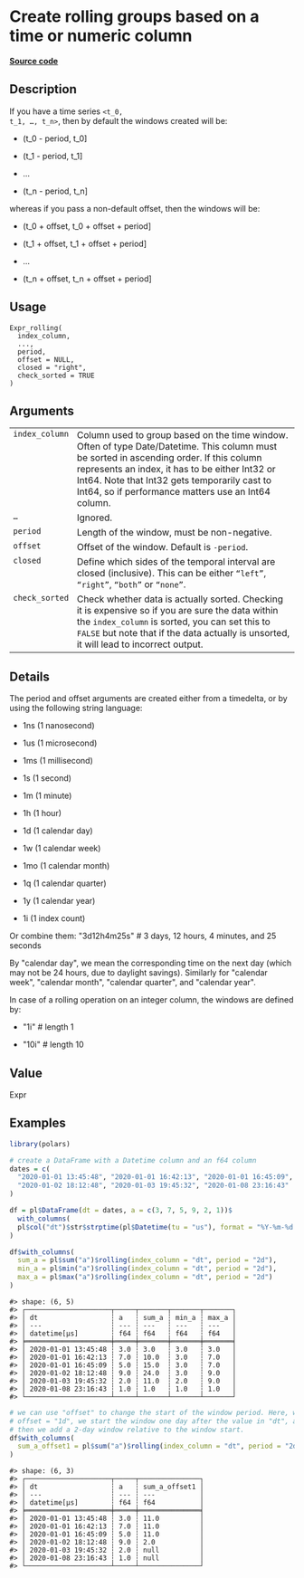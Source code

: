 

# Create rolling groups based on a time or numeric column

[**Source code**](https://github.com/pola-rs/r-polars/tree/f1aede4d7d7f090c98651365a4120a8232503a4d/R/expr__expr.R#L3533)

## Description

If you have a time series <code style="white-space: pre;">\<t_0, t_1, …,
t_n\></code>, then by default the windows created will be:

<ul>
<li>

(t_0 - period, t_0\]

</li>
<li>

(t_1 - period, t_1\]

</li>
<li>

…

</li>
<li>

(t_n - period, t_n\]

</li>
</ul>

whereas if you pass a non-default offset, then the windows will be:

<ul>
<li>

(t_0 + offset, t_0 + offset + period\]

</li>
<li>

(t_1 + offset, t_1 + offset + period\]

</li>
<li>

…

</li>
<li>

(t_n + offset, t_n + offset + period\]

</li>
</ul>

## Usage

<pre><code class='language-R'>Expr_rolling(
  index_column,
  ...,
  period,
  offset = NULL,
  closed = "right",
  check_sorted = TRUE
)
</code></pre>

## Arguments

<table>
<tr>
<td style="white-space: nowrap; font-family: monospace; vertical-align: top">
<code id="Expr_rolling_:_index_column">index_column</code>
</td>
<td>
Column used to group based on the time window. Often of type
Date/Datetime. This column must be sorted in ascending order. If this
column represents an index, it has to be either Int32 or Int64. Note
that Int32 gets temporarily cast to Int64, so if performance matters use
an Int64 column.
</td>
</tr>
<tr>
<td style="white-space: nowrap; font-family: monospace; vertical-align: top">
<code id="Expr_rolling_:_...">…</code>
</td>
<td>
Ignored.
</td>
</tr>
<tr>
<td style="white-space: nowrap; font-family: monospace; vertical-align: top">
<code id="Expr_rolling_:_period">period</code>
</td>
<td>
Length of the window, must be non-negative.
</td>
</tr>
<tr>
<td style="white-space: nowrap; font-family: monospace; vertical-align: top">
<code id="Expr_rolling_:_offset">offset</code>
</td>
<td>
Offset of the window. Default is <code>-period</code>.
</td>
</tr>
<tr>
<td style="white-space: nowrap; font-family: monospace; vertical-align: top">
<code id="Expr_rolling_:_closed">closed</code>
</td>
<td>
Define which sides of the temporal interval are closed (inclusive). This
can be either <code>“left”</code>, <code>“right”</code>,
<code>“both”</code> or <code>“none”</code>.
</td>
</tr>
<tr>
<td style="white-space: nowrap; font-family: monospace; vertical-align: top">
<code id="Expr_rolling_:_check_sorted">check_sorted</code>
</td>
<td>
Check whether data is actually sorted. Checking it is expensive so if
you are sure the data within the <code>index_column</code> is sorted,
you can set this to <code>FALSE</code> but note that if the data
actually is unsorted, it will lead to incorrect output.
</td>
</tr>
</table>

## Details

The period and offset arguments are created either from a timedelta, or
by using the following string language:

<ul>
<li>

1ns (1 nanosecond)

</li>
<li>

1us (1 microsecond)

</li>
<li>

1ms (1 millisecond)

</li>
<li>

1s (1 second)

</li>
<li>

1m (1 minute)

</li>
<li>

1h (1 hour)

</li>
<li>

1d (1 calendar day)

</li>
<li>

1w (1 calendar week)

</li>
<li>

1mo (1 calendar month)

</li>
<li>

1q (1 calendar quarter)

</li>
<li>

1y (1 calendar year)

</li>
<li>

1i (1 index count)

</li>
</ul>

Or combine them: "3d12h4m25s" \# 3 days, 12 hours, 4 minutes, and 25
seconds

By "calendar day", we mean the corresponding time on the next day (which
may not be 24 hours, due to daylight savings). Similarly for "calendar
week", "calendar month", "calendar quarter", and "calendar year".

In case of a rolling operation on an integer column, the windows are
defined by:

<ul>
<li>

"1i" \# length 1

</li>
<li>

"10i" \# length 10

</li>
</ul>

## Value

Expr

## Examples

``` r
library(polars)

# create a DataFrame with a Datetime column and an f64 column
dates = c(
  "2020-01-01 13:45:48", "2020-01-01 16:42:13", "2020-01-01 16:45:09",
  "2020-01-02 18:12:48", "2020-01-03 19:45:32", "2020-01-08 23:16:43"
)

df = pl$DataFrame(dt = dates, a = c(3, 7, 5, 9, 2, 1))$
  with_columns(
  pl$col("dt")$str$strptime(pl$Datetime(tu = "us"), format = "%Y-%m-%d %H:%M:%S")$set_sorted()
)

df$with_columns(
  sum_a = pl$sum("a")$rolling(index_column = "dt", period = "2d"),
  min_a = pl$min("a")$rolling(index_column = "dt", period = "2d"),
  max_a = pl$max("a")$rolling(index_column = "dt", period = "2d")
)
```

    #> shape: (6, 5)
    #> ┌─────────────────────┬─────┬───────┬───────┬───────┐
    #> │ dt                  ┆ a   ┆ sum_a ┆ min_a ┆ max_a │
    #> │ ---                 ┆ --- ┆ ---   ┆ ---   ┆ ---   │
    #> │ datetime[μs]        ┆ f64 ┆ f64   ┆ f64   ┆ f64   │
    #> ╞═════════════════════╪═════╪═══════╪═══════╪═══════╡
    #> │ 2020-01-01 13:45:48 ┆ 3.0 ┆ 3.0   ┆ 3.0   ┆ 3.0   │
    #> │ 2020-01-01 16:42:13 ┆ 7.0 ┆ 10.0  ┆ 3.0   ┆ 7.0   │
    #> │ 2020-01-01 16:45:09 ┆ 5.0 ┆ 15.0  ┆ 3.0   ┆ 7.0   │
    #> │ 2020-01-02 18:12:48 ┆ 9.0 ┆ 24.0  ┆ 3.0   ┆ 9.0   │
    #> │ 2020-01-03 19:45:32 ┆ 2.0 ┆ 11.0  ┆ 2.0   ┆ 9.0   │
    #> │ 2020-01-08 23:16:43 ┆ 1.0 ┆ 1.0   ┆ 1.0   ┆ 1.0   │
    #> └─────────────────────┴─────┴───────┴───────┴───────┘

``` r
# we can use "offset" to change the start of the window period. Here, with
# offset = "1d", we start the window one day after the value in "dt", and
# then we add a 2-day window relative to the window start.
df$with_columns(
  sum_a_offset1 = pl$sum("a")$rolling(index_column = "dt", period = "2d", offset = "1d")
)
```

    #> shape: (6, 3)
    #> ┌─────────────────────┬─────┬───────────────┐
    #> │ dt                  ┆ a   ┆ sum_a_offset1 │
    #> │ ---                 ┆ --- ┆ ---           │
    #> │ datetime[μs]        ┆ f64 ┆ f64           │
    #> ╞═════════════════════╪═════╪═══════════════╡
    #> │ 2020-01-01 13:45:48 ┆ 3.0 ┆ 11.0          │
    #> │ 2020-01-01 16:42:13 ┆ 7.0 ┆ 11.0          │
    #> │ 2020-01-01 16:45:09 ┆ 5.0 ┆ 11.0          │
    #> │ 2020-01-02 18:12:48 ┆ 9.0 ┆ 2.0           │
    #> │ 2020-01-03 19:45:32 ┆ 2.0 ┆ null          │
    #> │ 2020-01-08 23:16:43 ┆ 1.0 ┆ null          │
    #> └─────────────────────┴─────┴───────────────┘
